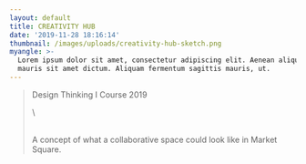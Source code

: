 ```yaml
---
layout: default
title: CREATIVITY HUB
date: '2019-11-28 18:16:14'
thumbnail: /images/uploads/creativity-hub-sketch.png
myangle: >-
  Lorem ipsum dolor sit amet, consectetur adipiscing elit. Aenean aliquam sed
  mauris sit amet dictum. Aliquam fermentum sagittis mauris, ut.
---
```

> Design Thinking I Course 2019
>
> \
>
>
> <br>A concept of what a collaborative space could look like in Market Square.
